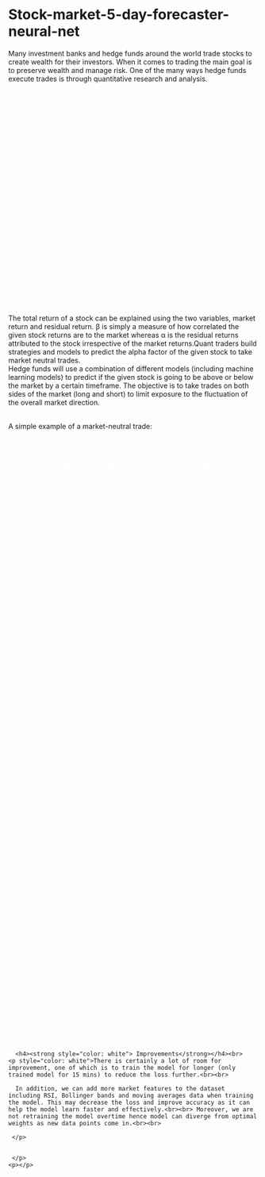# Stock-market-5-day-forecaster-neural-net


     
Many investment banks and hedge funds around the world trade stocks to create wealth for their investors. When it comes to trading the main goal is to preserve wealth and manage risk. One of the many ways hedge funds execute trades is through quantitative research and analysis.<br><br>
    <h4><strong style="color: white"> Staying market neutral</strong></h4>
    <p style="color: white">Quantitative traders use data to make predictions. This is usually carried out by making simple models to capture the markets state and forecast trends based on historical patterns. Quants find patterns in these historical datasets and make risk-adjusted statistical bets based on the patterns and behaviour of the market.<br>
A simple model such as the Capital Asset Pricing Model (CAPM) can be used to describe the relationship between systematic risk and expected return of a stock to help execute a trade.
</p>

<math>
  <h2 style="color: white ; text-align:center"><strong>r =  βr(t) + α(t)</strong></h2>
  <p style="color: white ; text-align:left"> <strong>r</strong>= Total returns</p>
  <p style="color: white ; text-align:left"> <strong>βr(t)</strong>= stock return attributed to the market</p>
  <p style="color: white ; text-align:left"> <strong>β</strong>= market correlation</p>
  <p style="color: white ; text-align:left"> <strong>α</strong>= alpha (residual)</p>
</math><br><br>





The total return of a stock can be explained using the two variables, market return and residual return. β is simply a measure of how correlated the given stock returns are to the market whereas α is the residual returns attributed to the stock irrespective of the market returns.Quant traders build strategies and models to predict the alpha factor of the given stock to take market neutral trades. <br> 
Hedge funds will use a combination of different models (including machine learning models) to predict if the given stock is going to be above or below the market by a certain timeframe. The objective is to take trades on both sides of the market (long and short) to limit exposure to the fluctuation of the overall market direction.<br><br>

A simple example of a market-neutral trade:<br><br>

<math>
  <h2 style="color: white ; text-align:center"><strong>r(p)=  W <sub>A</sub>  β<sub>A</sub> + W <sub>B</sub>  β<sub>B</sub>  +   W <sub>A</sub>  α<sub>A</sub> + W <sub>B</sub>  α<sub>B</sub>  </strong></h2><br>
  <p style="color: white ; text-align:left"> <strong>W <sub>A</sub> </strong>= Weight allocation of stock A </p>
  <p style="color: white ; text-align:left"> <strong>W <sub>B</sub> </strong>= Weight allocation of stock B</p>
  <p style="color: white ; text-align:left"> <strong> β<sub>A</sub></strong>= market correlation of stock A</p>
   <p style="color: white ; text-align:left"> <strong> β<sub>A</sub></strong>= market correlation of stock B</p>
    <p style="color: white ; text-align:left"> <strong> α<sub>A</sub></strong>= Returns of stock A irrespective of the market (residual)</p>
    <p style="color: white ; text-align:left"> <strong> α<sub>B</sub></strong>= Returns of stock B irrespective of the market (residual)</p>

</math><br><br>

 <p style="color: white">Let assume our predictive model is forecasting that stock A is going to increase by 1% above the market. To take a neutral trade we would have to find a stock that is inversely correlated to the market. As a result, we find that stock B will be trading -0.5% below the market. Since we cannot change the β values of the stock we would have to adjust the weighting (W A & W B) accordingly to reduce market exposure to zero in the first two variables. For this specific example if stock A has βA=1 and stock B is βB=-1 , then W B would have to be 4 whenever W A is 2. Consequently, the expected return r(p) is going to derive solely from the last 2 variables in equation (W A αA + W B αB) and hence will be neutral from the overall market returns. The trade will only be successful if the alpha factors are correct that was modelled.</p><br>

 <p style="color: white">It is important to realise that hedge funds spend a substantial amount of money constructing, developing and improving the predictive models since inaccuracy in the model can lead to a considerable amount of losses. </p><br><br>

 <h4><strong style="color: white"> How does the model in the webapp work?</strong></h4><br>
    <p style="color: white">TThe model behind the web app is a neural net supervised machine learning model, which has been trained with 5 years of historical data of all the SP500 companies. The feature sets it was trained on are the daily  Open, High, Low, Adjusted Close values. By receiving the daily feature sets  (from yahoo finance) the model forecasts the upcoming 5th-day value to indicate the trend of the stock.<br><br>
      Back-propagation is the essence of neural net training. It is the practice of fine-tuning the weights of a neural net based on the error rate to capture the patterns and relationships of the data set. The user does not necessarily need to specify what patterns to look for. Once the model architecture has been constructed and the learning parameters have been adjusted, the neural network learns on its own.<br><br>
      Since our data is relatively small we used a simple model architecture of 2 hidden layers with 5 dense nodes. The activation function we have used is relu (rectified linear unit). By stacking several of these dense nodes we can create a higher order of polynomials which help capture more complex patterns of the dataset. <br><br>
      The data was split 67% for training and 33% for testing. We trained our small dataset for 15 mins for which we measured the mean squared error to be ~19%.<br><br>

     

      <h4><strong style="color: white"> Improvements</strong></h4><br>
    <p style="color: white">There is certainly a lot of room for improvement, one of which is to train the model for longer (only trained model for 15 mins) to reduce the loss further.<br><br>

      In addition, we can add more market features to the dataset including RSI, Bollinger bands and moving averages data when training the model. This may decrease the loss and improve accuracy as it can help the model learn faster and effectively.<br><br> Moreover, we are not retraining the model overtime hence model can diverge from optimal weights as new data points come in.<br><br>













  </p>


     </p>


     </p>
    <p></p>
  </div>
</div>

